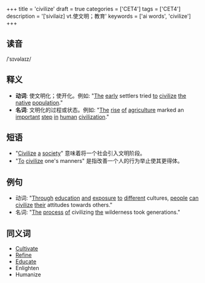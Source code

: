 +++
title = 'civilize'
draft = true
categories = ['CET4']
tags = ['CET4']
description = '[ˈsivilaiz] vt.使文明；教育'
keywords = ['ai words', 'civilize']
+++

## 读音
/ˈsɪvəlaɪz/

## 释义
- **动词**: 使文明化；使开化。例如: "[The](/zh/post/the/) [early](/zh/post/early/) settlers tried [to](/zh/post/to/) [civilize](/zh/post/civilize/) [the](/zh/post/the/) [native](/zh/post/native/) [population](/zh/post/population/)."
- **名词**: 文明化的过程或状态。例如: "[The](/zh/post/the/) [rise](/zh/post/rise/) [of](/zh/post/of/) [agriculture](/zh/post/agriculture/) marked an [important](/zh/post/important/) [step](/zh/post/step/) [in](/zh/post/in/) [human](/zh/post/human/) [civilization](/zh/post/civilization/)."

## 短语
- "[Civilize](/zh/post/civilize/) [a](/zh/post/a/) [society](/zh/post/society/)" 意味着将一个社会引入文明阶段。
- "[To](/zh/post/to/) [civilize](/zh/post/civilize/) one's manners" 是指改善一个人的行为举止使其更得体。

## 例句
- 动词: "[Through](/zh/post/through/) [education](/zh/post/education/) [and](/zh/post/and/) [exposure](/zh/post/exposure/) [to](/zh/post/to/) [different](/zh/post/different/) cultures, [people](/zh/post/people/) [can](/zh/post/can/) [civilize](/zh/post/civilize/) [their](/zh/post/their/) attitudes towards others."
- 名词: "[The](/zh/post/the/) [process](/zh/post/process/) [of](/zh/post/of/) civilizing [the](/zh/post/the/) wilderness took generations."

## 同义词
- [Cultivate](/zh/post/cultivate/)
- [Refine](/zh/post/refine/)
- [Educate](/zh/post/educate/)
- Enlighten
- Humanize

